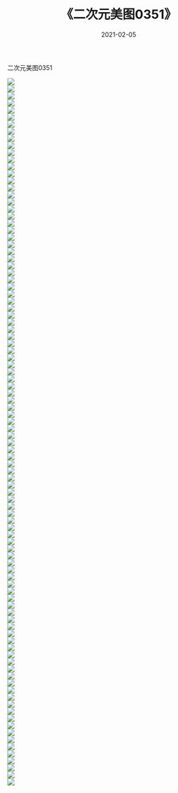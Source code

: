 ﻿---
layout: post
title:  《二次元美图0351》
date:   2021-02-05
img: http://imgx.orgx.ga/二次元/2021/二次元美图0351/000.jpg
categories: [美女, 清纯, 唯美]
---

二次元美图0351

 ![](http://imgx.orgx.ga/二次元/2021/二次元美图0351/001.jpg) <br>![](http://imgx.orgx.ga/二次元/2021/二次元美图0351/002.jpg) <br>![](http://imgx.orgx.ga/二次元/2021/二次元美图0351/003.jpg) <br>![](http://imgx.orgx.ga/二次元/2021/二次元美图0351/004.jpg) <br>![](http://imgx.orgx.ga/二次元/2021/二次元美图0351/005.jpg) <br>![](http://imgx.orgx.ga/二次元/2021/二次元美图0351/006.jpg) <br>![](http://imgx.orgx.ga/二次元/2021/二次元美图0351/007.jpg) <br>![](http://imgx.orgx.ga/二次元/2021/二次元美图0351/008.jpg) <br>![](http://imgx.orgx.ga/二次元/2021/二次元美图0351/009.jpg) <br>![](http://imgx.orgx.ga/二次元/2021/二次元美图0351/010.jpg) <br>![](http://imgx.orgx.ga/二次元/2021/二次元美图0351/011.jpg) <br>![](http://imgx.orgx.ga/二次元/2021/二次元美图0351/012.jpg) <br>![](http://imgx.orgx.ga/二次元/2021/二次元美图0351/013.jpg) <br>![](http://imgx.orgx.ga/二次元/2021/二次元美图0351/014.jpg) <br>![](http://imgx.orgx.ga/二次元/2021/二次元美图0351/015.jpg) <br>![](http://imgx.orgx.ga/二次元/2021/二次元美图0351/016.jpg) <br>![](http://imgx.orgx.ga/二次元/2021/二次元美图0351/017.jpg) <br>![](http://imgx.orgx.ga/二次元/2021/二次元美图0351/018.jpg) <br>![](http://imgx.orgx.ga/二次元/2021/二次元美图0351/019.jpg) <br>![](http://imgx.orgx.ga/二次元/2021/二次元美图0351/020.jpg) <br>![](http://imgx.orgx.ga/二次元/2021/二次元美图0351/021.jpg) <br>![](http://imgx.orgx.ga/二次元/2021/二次元美图0351/022.jpg) <br>![](http://imgx.orgx.ga/二次元/2021/二次元美图0351/023.jpg) <br>![](http://imgx.orgx.ga/二次元/2021/二次元美图0351/024.jpg) <br>![](http://imgx.orgx.ga/二次元/2021/二次元美图0351/025.jpg) <br>![](http://imgx.orgx.ga/二次元/2021/二次元美图0351/026.jpg) <br>![](http://imgx.orgx.ga/二次元/2021/二次元美图0351/027.jpg) <br>![](http://imgx.orgx.ga/二次元/2021/二次元美图0351/028.jpg) <br>![](http://imgx.orgx.ga/二次元/2021/二次元美图0351/029.jpg) <br>![](http://imgx.orgx.ga/二次元/2021/二次元美图0351/030.jpg) <br>![](http://imgx.orgx.ga/二次元/2021/二次元美图0351/031.jpg) <br>![](http://imgx.orgx.ga/二次元/2021/二次元美图0351/032.jpg) <br>![](http://imgx.orgx.ga/二次元/2021/二次元美图0351/033.jpg) <br>![](http://imgx.orgx.ga/二次元/2021/二次元美图0351/034.jpg) <br>![](http://imgx.orgx.ga/二次元/2021/二次元美图0351/035.jpg) <br>![](http://imgx.orgx.ga/二次元/2021/二次元美图0351/036.jpg) <br>![](http://imgx.orgx.ga/二次元/2021/二次元美图0351/037.jpg) <br>![](http://imgx.orgx.ga/二次元/2021/二次元美图0351/038.jpg) <br>![](http://imgx.orgx.ga/二次元/2021/二次元美图0351/039.jpg) <br>![](http://imgx.orgx.ga/二次元/2021/二次元美图0351/040.jpg) <br>![](http://imgx.orgx.ga/二次元/2021/二次元美图0351/041.jpg) <br>![](http://imgx.orgx.ga/二次元/2021/二次元美图0351/042.jpg) <br>![](http://imgx.orgx.ga/二次元/2021/二次元美图0351/043.jpg) <br>![](http://imgx.orgx.ga/二次元/2021/二次元美图0351/044.jpg) <br>![](http://imgx.orgx.ga/二次元/2021/二次元美图0351/045.jpg) <br>![](http://imgx.orgx.ga/二次元/2021/二次元美图0351/046.jpg) <br>![](http://imgx.orgx.ga/二次元/2021/二次元美图0351/047.jpg) <br>![](http://imgx.orgx.ga/二次元/2021/二次元美图0351/048.jpg) <br>![](http://imgx.orgx.ga/二次元/2021/二次元美图0351/049.jpg) <br>![](http://imgx.orgx.ga/二次元/2021/二次元美图0351/050.jpg) <br>![](http://imgx.orgx.ga/二次元/2021/二次元美图0351/051.jpg) <br>![](http://imgx.orgx.ga/二次元/2021/二次元美图0351/052.jpg) <br>![](http://imgx.orgx.ga/二次元/2021/二次元美图0351/053.jpg) <br>![](http://imgx.orgx.ga/二次元/2021/二次元美图0351/054.jpg) <br>![](http://imgx.orgx.ga/二次元/2021/二次元美图0351/055.jpg) <br>![](http://imgx.orgx.ga/二次元/2021/二次元美图0351/056.jpg) <br>![](http://imgx.orgx.ga/二次元/2021/二次元美图0351/057.jpg) <br>![](http://imgx.orgx.ga/二次元/2021/二次元美图0351/058.jpg) <br>![](http://imgx.orgx.ga/二次元/2021/二次元美图0351/059.jpg) <br>![](http://imgx.orgx.ga/二次元/2021/二次元美图0351/060.jpg) <br>![](http://imgx.orgx.ga/二次元/2021/二次元美图0351/061.jpg) <br>![](http://imgx.orgx.ga/二次元/2021/二次元美图0351/062.jpg) <br>![](http://imgx.orgx.ga/二次元/2021/二次元美图0351/063.jpg) <br>![](http://imgx.orgx.ga/二次元/2021/二次元美图0351/064.jpg) <br>![](http://imgx.orgx.ga/二次元/2021/二次元美图0351/065.jpg) <br>![](http://imgx.orgx.ga/二次元/2021/二次元美图0351/066.jpg) <br>![](http://imgx.orgx.ga/二次元/2021/二次元美图0351/067.jpg) <br>![](http://imgx.orgx.ga/二次元/2021/二次元美图0351/068.jpg) <br>![](http://imgx.orgx.ga/二次元/2021/二次元美图0351/069.jpg) <br>![](http://imgx.orgx.ga/二次元/2021/二次元美图0351/070.jpg) <br>![](http://imgx.orgx.ga/二次元/2021/二次元美图0351/071.jpg) <br>![](http://imgx.orgx.ga/二次元/2021/二次元美图0351/072.jpg) <br>![](http://imgx.orgx.ga/二次元/2021/二次元美图0351/073.jpg) <br>![](http://imgx.orgx.ga/二次元/2021/二次元美图0351/074.jpg) <br>![](http://imgx.orgx.ga/二次元/2021/二次元美图0351/075.jpg) <br>![](http://imgx.orgx.ga/二次元/2021/二次元美图0351/076.jpg) <br>![](http://imgx.orgx.ga/二次元/2021/二次元美图0351/077.jpg) <br>![](http://imgx.orgx.ga/二次元/2021/二次元美图0351/078.jpg) <br>![](http://imgx.orgx.ga/二次元/2021/二次元美图0351/079.jpg) <br>![](http://imgx.orgx.ga/二次元/2021/二次元美图0351/080.jpg) <br>![](http://imgx.orgx.ga/二次元/2021/二次元美图0351/081.jpg) <br>![](http://imgx.orgx.ga/二次元/2021/二次元美图0351/082.jpg) <br>![](http://imgx.orgx.ga/二次元/2021/二次元美图0351/083.jpg) <br>![](http://imgx.orgx.ga/二次元/2021/二次元美图0351/084.jpg) <br>![](http://imgx.orgx.ga/二次元/2021/二次元美图0351/085.jpg) <br>![](http://imgx.orgx.ga/二次元/2021/二次元美图0351/086.jpg) <br>![](http://imgx.orgx.ga/二次元/2021/二次元美图0351/087.jpg) <br>![](http://imgx.orgx.ga/二次元/2021/二次元美图0351/088.jpg) <br>![](http://imgx.orgx.ga/二次元/2021/二次元美图0351/089.jpg) <br>![](http://imgx.orgx.ga/二次元/2021/二次元美图0351/090.jpg) <br>![](http://imgx.orgx.ga/二次元/2021/二次元美图0351/091.jpg) <br>![](http://imgx.orgx.ga/二次元/2021/二次元美图0351/092.jpg) <br>![](http://imgx.orgx.ga/二次元/2021/二次元美图0351/093.jpg) <br>![](http://imgx.orgx.ga/二次元/2021/二次元美图0351/094.jpg) <br>![](http://imgx.orgx.ga/二次元/2021/二次元美图0351/095.jpg) <br>![](http://imgx.orgx.ga/二次元/2021/二次元美图0351/096.jpg) <br>![](http://imgx.orgx.ga/二次元/2021/二次元美图0351/097.jpg) <br>![](http://imgx.orgx.ga/二次元/2021/二次元美图0351/098.jpg) <br>![](http://imgx.orgx.ga/二次元/2021/二次元美图0351/099.jpg) <br>![](http://imgx.orgx.ga/二次元/2021/二次元美图0351/100.jpg) <br>
